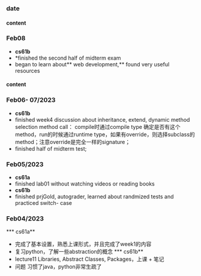 ### date
#### content 
### Feb08 
* **cs61b**
* *finished the second half of midterm exam
* began to learn about** web development,** found very useful resources 
#### content 
### Feb06- 07/2023
* **cs61b**
* finished week4 discussion about inheritance, extend, dynamic method selection
  method call： compile时通过compile type 确定是否有这个method，run的时候通过runtime type，如果有override，则选择subclass的method；注意override是完全一样的signature；
* finished half of midterm test;


### Feb05/2023
* **cs61a**
* finished lab01 without watching videos or reading books
* **cs61b**
* finished prjGold, autograder, learned about randmized tests and practiced switch- case  

### Feb04/2023
*** cs61a**
* 完成了基本设置，熟悉上课形式，并且完成了week1的内容
* 复习python，了解一些abstraction的概念
*** cs61b**
* lecture11 Libraries, Abstract Classes, Packages，上课 + 笔记 
* 问题
 习惯了java，python非常生疏了

